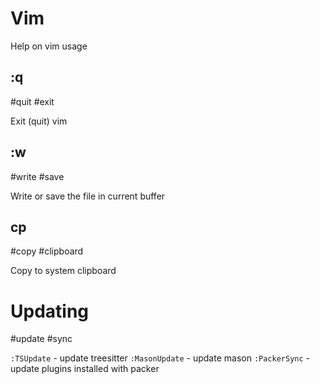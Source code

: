 # Vim

Help on vim usage

## :q
#quit #exit

Exit (quit) vim

## :w
#write #save

Write or save the file in current buffer

## <leader>cp
#copy #clipboard

Copy to system clipboard

# Updating

#update #sync

`:TSUpdate` - update treesitter
`:MasonUpdate` - update mason
`:PackerSync` - update plugins installed with packer 
